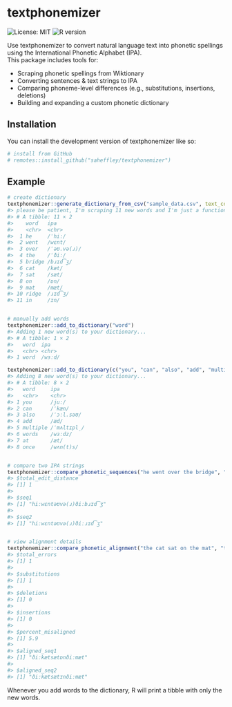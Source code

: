 
<!-- README.md is generated from README.Rmd. Please edit that file -->

# textphonemizer

<!-- badges: start -->

![License: MIT](https://img.shields.io/badge/license-MIT-blue.svg) ![R
version](https://img.shields.io/badge/R-4.0%2B-success)
<!-- badges: end -->

Use textphonemizer to convert natural language text into phonetic
spellings using the International Phonetic Alphabet (IPA).  
This package includes tools for:

- Scraping phonetic spellings from Wiktionary
- Converting sentences & text strings to IPA
- Comparing phoneme-level differences (e.g., substitutions, insertions,
  deletions)
- Building and expanding a custom phonetic dictionary

## Installation

You can install the development version of textphonemizer like so:

``` r
# install from GitHub
# remotes::install_github("saheffley/textphonemizer")
```

## Example

``` r
# create dictionary
textphonemizer::generate_dictionary_from_csv("sample_data.csv", text_columns = c("auto_transcript", "manual_transcript"))
#> please be patient, I'm scraping 11 new words and I'm just a function
#> # A tibble: 11 × 2
#>    word   ipa        
#>    <chr>  <chr>      
#>  1 he     /ˈhiː/     
#>  2 went   /wɛnt/     
#>  3 over   /ˈəʊ.və(ɹ)/
#>  4 the    /ˈðiː/     
#>  5 bridge /bɹɪd͡ʒ/    
#>  6 cat    /kæt/      
#>  7 sat    /sæt/      
#>  8 on     /ɒn/       
#>  9 mat    /mæt/      
#> 10 ridge  /ɹɪd͡ʒ/     
#> 11 in     /ɪn/
```

``` r

# manually add words
textphonemizer::add_to_dictionary("word")
#> Adding 1 new word(s) to your dictionary...
#> # A tibble: 1 × 2
#>   word  ipa   
#>   <chr> <chr> 
#> 1 word  /wɜːd/
```

``` r
textphonemizer::add_to_dictionary(c("you", "can", "also", "add", "multiple", "words", "at", "once"))
#> Adding 8 new word(s) to your dictionary...
#> # A tibble: 8 × 2
#>   word     ipa       
#>   <chr>    <chr>     
#> 1 you      /juː/     
#> 2 can      /ˈkæn/    
#> 3 also     /ˈɔːl.səʊ/
#> 4 add      /æd/      
#> 5 multiple /ˈmʌltɪpl̩/
#> 6 words    /wɜːdz/   
#> 7 at       /æt/      
#> 8 once     /wʌn(t)s/
```

``` r

# compare two IPA strings
textphonemizer::compare_phonetic_sequences("he went over the bridge", "he went over the ridge")
#> $total_edit_distance
#> [1] 1
#> 
#> $seq1
#> [1] "hiːwɛntəʊvə(ɹ)ðiːbɹɪd͡ʒ"
#> 
#> $seq2
#> [1] "hiːwɛntəʊvə(ɹ)ðiːɹɪd͡ʒ"
```

``` r

# view alignment details
textphonemizer::compare_phonetic_alignment("the cat sat on the mat", "the cat sat in the mat")
#> $total_errors
#> [1] 1
#> 
#> $substitutions
#> [1] 1
#> 
#> $deletions
#> [1] 0
#> 
#> $insertions
#> [1] 0
#> 
#> $percent_misaligned
#> [1] 5.9
#> 
#> $aligned_seq1
#> [1] "ðiːkætsætɒnðiːmæt"
#> 
#> $aligned_seq2
#> [1] "ðiːkætsætɪnðiːmæt"
```

Whenever you add words to the dictionary, R will print a tibble with
only the new words.
